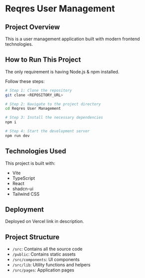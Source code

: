 # Reqres User Management

## Project Overview

This is a user management application built with modern frontend technologies.

## How to Run This Project

The only requirement is having Node.js & npm installed.

Follow these steps:

```sh
# Step 1: Clone the repository
git clone <REPOSITORY_URL>

# Step 2: Navigate to the project directory
cd Reqres User Management

# Step 3: Install the necessary dependencies
npm i

# Step 4: Start the development server
npm run dev
```

## Technologies Used

This project is built with:

- Vite
- TypeScript
- React
- shadcn-ui
- Tailwind CSS

## Deployment

Deployed on Vercel link in description.

## Project Structure

- `/src`: Contains all the source code
- `/public`: Contains static assets
- `/src/components`: UI components
- `/src/lib`: Utility functions and helpers
- `/src/pages`: Application pages
